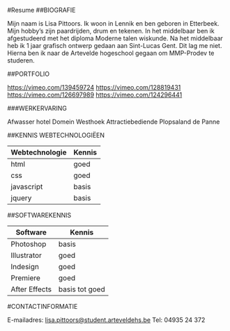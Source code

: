 #Resume
##BIOGRAFIE

Mijn naam is Lisa Pittoors. Ik woon in Lennik en ben geboren in Etterbeek. Mijn hobby’s zijn paardrijden, drum en tekenen. In het middelbaar ben ik afgestudeerd met het diploma Moderne talen wiskunde. Na het middelbaar heb ik 1 jaar grafisch ontwerp gedaan aan Sint-Lucas Gent. Dit lag me niet. Hierna ben ik naar de Artevelde hogeschool gegaan om MMP-Prodev te studeren.

##PORTFOLIO

https://vimeo.com/139459724
https://vimeo.com/128819431
https://vimeo.com/126697989
https://vimeo.com/124296441

###WERKERVARING

Afwasser hotel Domein Westhoek
Attractiebediende Plopsaland de Panne

##KENNIS WEBTECHNOLOGIËEN

| Webtechnologie | Kennis |
| ----------- | -------- |
| html | goed |
| css | goed |
| javascript | basis |
| jquery | basis |


##SOFTWAREKENNIS

| Software | Kennis |
| ----------- | -------- |
| Photoshop | basis |
| Illustrator | goed |
| Indesign | goed |
| Premiere | goed |
| After Effects | basis tot goed |

#CONTACTINFORMATIE

E-mailadres: lisa.pittoors@student.arteveldehs.be
Tel: 04935 24 372

 
